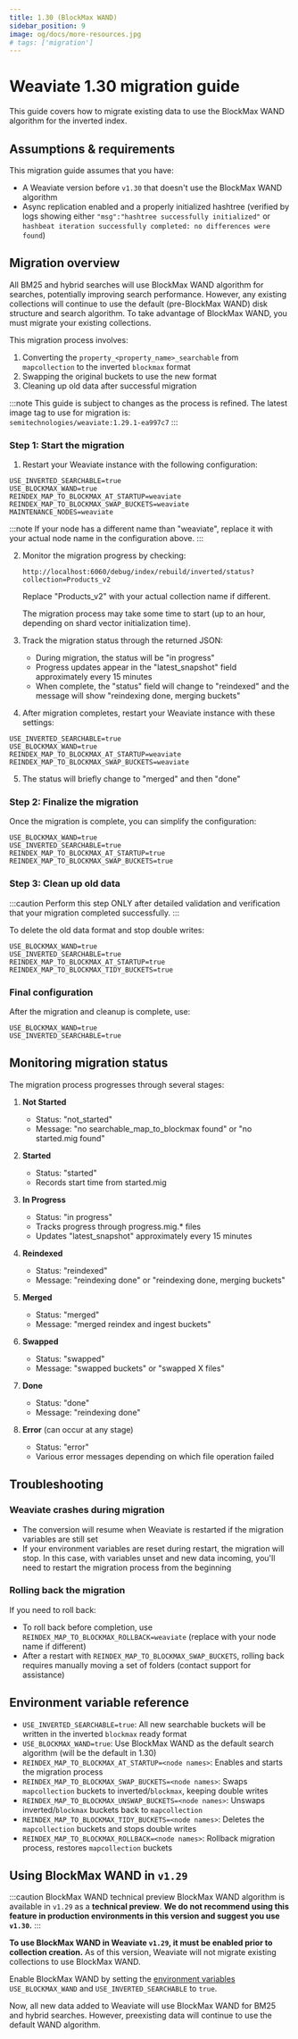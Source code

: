 ```yaml
---
title: 1.30 (BlockMax WAND)
sidebar_position: 9
image: og/docs/more-resources.jpg
# tags: ['migration']
---
```


# Weaviate 1.30 migration guide

This guide covers how to migrate existing data to use the BlockMax WAND algorithm for the inverted index.

## Assumptions & requirements

This migration guide assumes that you have:

- A Weaviate version before `v1.30` that doesn't use the BlockMax WAND algorithm
- Async replication enabled and a properly initialized hashtree (verified by logs showing either `"msg":"hashtree successfully initialized"` or `hashbeat iteration successfully completed: no differences were found`)

## Migration overview

All BM25 and hybrid searches will use BlockMax WAND algorithm for searches, potentially improving search performance.
However, any existing collections will continue to use the default (pre-BlockMax WAND) disk structure and search algorithm. To take advantage of BlockMax WAND, you must migrate your existing collections.

This migration process involves:
1. Converting the `property_<property_name>_searchable` from `mapcollection` to the inverted `blockmax` format
2. Swapping the original buckets to use the new format
3. Cleaning up old data after successful migration

:::note
This guide is subject to changes as the process is refined. The latest image tag to use for migration is:  
`semitechnologies/weaviate:1.29.1-ea997c7`
:::

### Step 1: Start the migration

1. Restart your Weaviate instance with the following configuration:

```
USE_INVERTED_SEARCHABLE=true
USE_BLOCKMAX_WAND=true
REINDEX_MAP_TO_BLOCKMAX_AT_STARTUP=weaviate
REINDEX_MAP_TO_BLOCKMAX_SWAP_BUCKETS=weaviate
MAINTENANCE_NODES=weaviate
```

:::note
If your node has a different name than "weaviate", replace it with your actual node name in the configuration above.
:::

2. Monitor the migration progress by checking:
   ```
   http://localhost:6060/debug/index/rebuild/inverted/status?collection=Products_v2
   ```
   
   Replace "Products_v2" with your actual collection name if different.

   The migration process may take some time to start (up to an hour, depending on shard vector initialization time).

3. Track the migration status through the returned JSON:
   - During migration, the status will be "in progress"
   - Progress updates appear in the "latest_snapshot" field approximately every 15 minutes
   - When complete, the "status" field will change to "reindexed" and the message will show "reindexing done, merging buckets"

4. After migration completes, restart your Weaviate instance with these settings:

```
USE_INVERTED_SEARCHABLE=true
USE_BLOCKMAX_WAND=true
REINDEX_MAP_TO_BLOCKMAX_AT_STARTUP=weaviate
REINDEX_MAP_TO_BLOCKMAX_SWAP_BUCKETS=weaviate
```

5. The status will briefly change to "merged" and then "done"

### Step 2: Finalize the migration

Once the migration is complete, you can simplify the configuration:

```
USE_BLOCKMAX_WAND=true
USE_INVERTED_SEARCHABLE=true
REINDEX_MAP_TO_BLOCKMAX_AT_STARTUP=true
REINDEX_MAP_TO_BLOCKMAX_SWAP_BUCKETS=true
```

### Step 3: Clean up old data

:::caution
Perform this step ONLY after detailed validation and verification that your migration completed successfully.
:::

To delete the old data format and stop double writes:

```
USE_BLOCKMAX_WAND=true
USE_INVERTED_SEARCHABLE=true
REINDEX_MAP_TO_BLOCKMAX_AT_STARTUP=true
REINDEX_MAP_TO_BLOCKMAX_TIDY_BUCKETS=true
```

### Final configuration

After the migration and cleanup is complete, use:

```
USE_BLOCKMAX_WAND=true
USE_INVERTED_SEARCHABLE=true
```

## Monitoring migration status

The migration process progresses through several stages:

1. **Not Started**
   - Status: "not_started"
   - Message: "no searchable_map_to_blockmax found" or "no started.mig found"

2. **Started**
   - Status: "started"
   - Records start time from started.mig

3. **In Progress**
   - Status: "in progress"
   - Tracks progress through progress.mig.* files
   - Updates "latest_snapshot" approximately every 15 minutes

4. **Reindexed**
   - Status: "reindexed"
   - Message: "reindexing done" or "reindexing done, merging buckets"

5. **Merged**
   - Status: "merged"
   - Message: "merged reindex and ingest buckets"

6. **Swapped**
   - Status: "swapped"
   - Message: "swapped buckets" or "swapped X files"

7. **Done**
   - Status: "done"
   - Message: "reindexing done"

8. **Error** (can occur at any stage)
   - Status: "error"
   - Various error messages depending on which file operation failed

## Troubleshooting

### Weaviate crashes during migration

- The conversion will resume when Weaviate is restarted if the migration variables are still set
- If your environment variables are reset during restart, the migration will stop. In this case, with variables unset and new data incoming, you'll need to restart the migration process from the beginning

### Rolling back the migration

If you need to roll back:

- To roll back before completion, use `REINDEX_MAP_TO_BLOCKMAX_ROLLBACK=weaviate` (replace with your node name if different)
- After a restart with `REINDEX_MAP_TO_BLOCKMAX_SWAP_BUCKETS`, rolling back requires manually moving a set of folders (contact support for assistance)

## Environment variable reference

- `USE_INVERTED_SEARCHABLE=true`: All new searchable buckets will be written in the inverted `blockmax` ready format
- `USE_BLOCKMAX_WAND=true`: Use BlockMax WAND as the default search algorithm (will be the default in 1.30)
- `REINDEX_MAP_TO_BLOCKMAX_AT_STARTUP=<node names>`: Enables and starts the migration process
- `REINDEX_MAP_TO_BLOCKMAX_SWAP_BUCKETS=<node names>`: Swaps `mapcollection` buckets to inverted/`blockmax`, keeping double writes
- `REINDEX_MAP_TO_BLOCKMAX_UNSWAP_BUCKETS=<node names>`: Unswaps inverted/`blockmax` buckets back to `mapcollection`
- `REINDEX_MAP_TO_BLOCKMAX_TIDY_BUCKETS=<node names>`: Deletes the `mapcollection` buckets and stops double writes
- `REINDEX_MAP_TO_BLOCKMAX_ROLLBACK=<node names>`: Rollback migration process, restores `mapcollection` buckets

## Using BlockMax WAND in `v1.29`

:::caution BlockMax WAND technical preview
BlockMax WAND algorithm is available in `v1.29` as a **technical preview**. **We do not recommend using this feature in production environments in this version and suggest you use `v1.30`.**
:::

**To use BlockMax WAND in Weaviate `v1.29`, it must be enabled prior to collection creation.** As of this version, Weaviate will not migrate existing collections to use BlockMax WAND.

Enable BlockMax WAND by setting the [environment variables](../../config-refs/env-vars.md#general) `USE_BLOCKMAX_WAND` and `USE_INVERTED_SEARCHABLE` to `true`.

Now, all new data added to Weaviate will use BlockMax WAND for BM25 and hybrid searches. However, preexisting data will continue to use the default WAND algorithm.